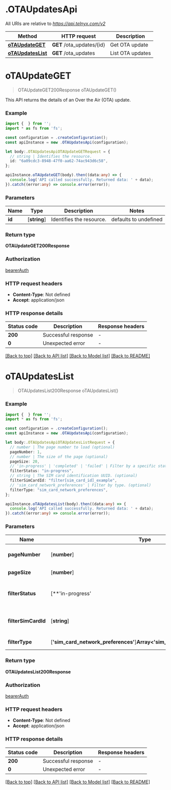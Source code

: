 # .OTAUpdatesApi

All URIs are relative to *https://api.telnyx.com/v2*

Method | HTTP request | Description
------------- | ------------- | -------------
[**oTAUpdateGET**](OTAUpdatesApi.md#oTAUpdateGET) | **GET** /ota_updates/{id} | Get OTA update
[**oTAUpdatesList**](OTAUpdatesApi.md#oTAUpdatesList) | **GET** /ota_updates | List OTA updates


# **oTAUpdateGET**
> OTAUpdateGET200Response oTAUpdateGET()

This API returns the details of an Over the Air (OTA) update.

### Example


```typescript
import {  } from '';
import * as fs from 'fs';

const configuration = .createConfiguration();
const apiInstance = new .OTAUpdatesApi(configuration);

let body:.OTAUpdatesApiOTAUpdateGETRequest = {
  // string | Identifies the resource.
  id: "6a09cdc3-8948-47f0-aa62-74ac943d6c58",
};

apiInstance.oTAUpdateGET(body).then((data:any) => {
  console.log('API called successfully. Returned data: ' + data);
}).catch((error:any) => console.error(error));
```


### Parameters

Name | Type | Description  | Notes
------------- | ------------- | ------------- | -------------
 **id** | [**string**] | Identifies the resource. | defaults to undefined


### Return type

**OTAUpdateGET200Response**

### Authorization

[bearerAuth](README.md#bearerAuth)

### HTTP request headers

 - **Content-Type**: Not defined
 - **Accept**: application/json


### HTTP response details
| Status code | Description | Response headers |
|-------------|-------------|------------------|
**200** | Successful response |  -  |
**0** | Unexpected error |  -  |

[[Back to top]](#) [[Back to API list]](README.md#documentation-for-api-endpoints) [[Back to Model list]](README.md#documentation-for-models) [[Back to README]](README.md)

# **oTAUpdatesList**
> OTAUpdatesList200Response oTAUpdatesList()


### Example


```typescript
import {  } from '';
import * as fs from 'fs';

const configuration = .createConfiguration();
const apiInstance = new .OTAUpdatesApi(configuration);

let body:.OTAUpdatesApiOTAUpdatesListRequest = {
  // number | The page number to load (optional)
  pageNumber: 1,
  // number | The size of the page (optional)
  pageSize: 20,
  // 'in-progress' | 'completed' | 'failed' | Filter by a specific status of the resource\'s lifecycle. (optional)
  filterStatus: "in-progress",
  // string | The SIM card identification UUID. (optional)
  filterSimCardId: "filter[sim_card_id]_example",
  // 'sim_card_network_preferences' | Filter by type. (optional)
  filterType: "sim_card_network_preferences",
};

apiInstance.oTAUpdatesList(body).then((data:any) => {
  console.log('API called successfully. Returned data: ' + data);
}).catch((error:any) => console.error(error));
```


### Parameters

Name | Type | Description  | Notes
------------- | ------------- | ------------- | -------------
 **pageNumber** | [**number**] | The page number to load | (optional) defaults to 1
 **pageSize** | [**number**] | The size of the page | (optional) defaults to 20
 **filterStatus** | [**&#39;in-progress&#39; | &#39;completed&#39; | &#39;failed&#39;**]**Array<&#39;in-progress&#39; &#124; &#39;completed&#39; &#124; &#39;failed&#39;>** | Filter by a specific status of the resource\&#39;s lifecycle. | (optional) defaults to undefined
 **filterSimCardId** | [**string**] | The SIM card identification UUID. | (optional) defaults to undefined
 **filterType** | [**&#39;sim_card_network_preferences&#39;**]**Array<&#39;sim_card_network_preferences&#39;>** | Filter by type. | (optional) defaults to undefined


### Return type

**OTAUpdatesList200Response**

### Authorization

[bearerAuth](README.md#bearerAuth)

### HTTP request headers

 - **Content-Type**: Not defined
 - **Accept**: application/json


### HTTP response details
| Status code | Description | Response headers |
|-------------|-------------|------------------|
**200** | Successful response |  -  |
**0** | Unexpected error |  -  |

[[Back to top]](#) [[Back to API list]](README.md#documentation-for-api-endpoints) [[Back to Model list]](README.md#documentation-for-models) [[Back to README]](README.md)


